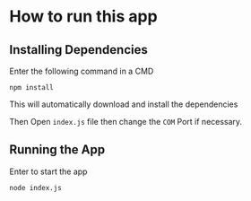 # How to run this app

## Installing Dependencies 


Enter the following command in a CMD 

```
npm install
```


This will automatically download and install the dependencies 

Then Open `index.js` file then change the `COM` Port if necessary. 

## Running the App 

Enter to start the app  

```
node index.js
```
